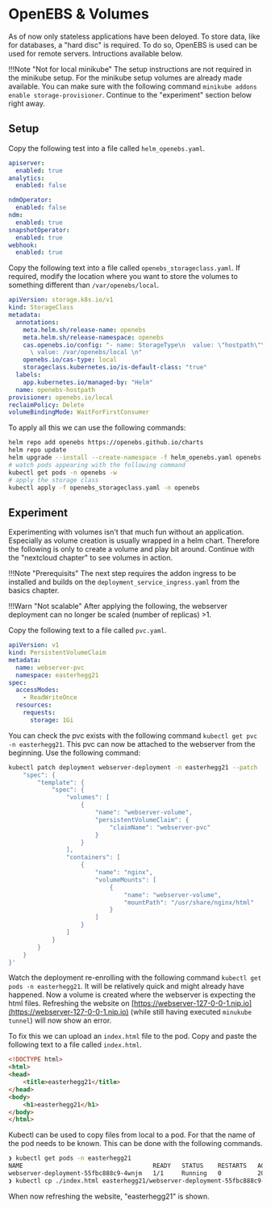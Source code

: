 # OpenEBS & Volumes

As of now only stateless applications have been deloyed. To store data, like for databases, a "hard disc" is required. To do so, OpenEBS is used can be used for remote servers. Intructions available below.

!!!Note "Not for local minikube"
  The setup instructions are not required in the minikube setup. For the minikube setup volumes are already made available. You can make sure with the following command `minikube addons enable storage-provisioner`. Continue to the "experiment" section below right away.

## Setup

Copy the following test into a file called `helm_openebs.yaml`.

```yaml
apiserver:
  enabled: true
analytics:
  enabled: false

ndmOperator:
  enabled: false
ndm:
  enabled: true
snapshotOperator:
  enabled: true
webhook:
  enabled: true
```

Copy the following text into a file called `openebs_storageclass.yaml`. If required, modify the location where you want to store the volumes to something different than `/var/openebs/local`.

```yaml
apiVersion: storage.k8s.io/v1
kind: StorageClass
metadata:
  annotations:
    meta.helm.sh/release-name: openebs
    meta.helm.sh/release-namespace: openebs
    cas.openebs.io/config: "- name: StorageType\n  value: \"hostpath\"\n- name: BasePath\n
      \ value: /var/openebs/local \n"
    openebs.io/cas-type: local
    storageclass.kubernetes.io/is-default-class: "true"
  labels:
    app.kubernetes.io/managed-by: "Helm"
  name: openebs-hostpath
provisioner: openebs.io/local
reclaimPolicy: Delete
volumeBindingMode: WaitForFirstConsumer
```

To apply all this we can use the following commands:

```sh
helm repo add openebs https://openebs.github.io/charts
helm repo update
helm upgrade --install --create-namespace -f helm_openebs.yaml openebs --namespace openebs openebs/openebs
# watch pods appearing with the following command
kubectl get pods -n openebs -w
# apply the storage class
kubectl apply -f openebs_storageclass.yaml -n openebs
```

## Experiment

Experimenting with volumes isn't that much fun without an application. Especially as volume creation is usually wrapped in a helm chart. Therefore the following is only to create a volume and play bit around. Continue with the "nextcloud chapter" to see volumes in action.

!!!Note "Prerequisits"
    The next step requires the addon ingress to be installed and builds on the `deployment_service_ingress.yaml` from the basics chapter.

!!!Warn "Not scalable"
    After applying the following, the webserver deployment can no longer be scaled (number of replicas) >1.

Copy the following text to a file called `pvc.yaml`.

```yaml
apiVersion: v1
kind: PersistentVolumeClaim
metadata:
  name: webserver-pvc
  namespace: easterhegg21
spec:
  accessModes:
    - ReadWriteOnce
  resources:
    requests:
      storage: 1Gi
```

You can check the pvc exists with the following command `kubectl get pvc -n easterhegg21`. This pvc can now be attached to the webserver from the beginning. Use the following command:

```sh
kubectl patch deployment webserver-deployment -n easterhegg21 --patch '{
    "spec": {
        "template": {
            "spec": {
                "volumes": [
                    {
                        "name": "webserver-volume",
                        "persistentVolumeClaim": {
                            "claimName": "webserver-pvc"
                        }
                    }
                ],
                "containers": [
                    {
                        "name": "nginx",
                        "volumeMounts": [
                            {
                                "name": "webserver-volume",
                                "mountPath": "/usr/share/nginx/html"
                            }
                        ]
                    }
                ]
            }
        }
    }
}'
```

Watch the deployment re-enrolling with the following command `kubectl get pods -n easterhegg21`. It will be relatively quick and might already have happened. Now a volume is created where the webserver is expecting the html files. Refreshing the website on [https://webserver-127-0-0-1.nip.io](https://webserver-127-0-0-1.nip.io) (while still having executed `minukube tunnel`) will now show an error.

To fix this we can upload an `index.html` file to the pod. Copy and paste the following text to a file called `index.html`.

```html
<!DOCTYPE html>
<html>
<head>
    <title>easterhegg21</title>
</head>
<body>
    <h1>easterhegg21</h1>
</body>
</html>
```

Kubectl can be used to copy files from local to a pod. For that the name of the pod needs to be known. This can be done with the following commands.

```sh
❯ kubectl get pods -n easterhegg21
NAME                                    READY   STATUS    RESTARTS   AGE
webserver-deployment-55fbc888c9-4wnjm   1/1     Running   0          20m
❯ kubectl cp ./index.html easterhegg21/webserver-deployment-55fbc888c9-4wnjm:/usr/share/nginx/html/index.html
```

When now refreshing the website, "easterhegg21" is shown.
